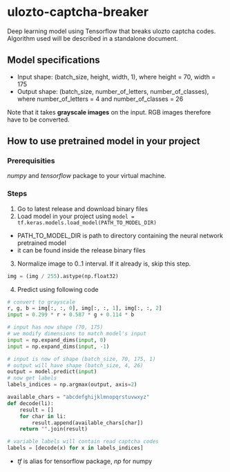 # ulozto-captcha-breaker
Deep learning model using Tensorflow that breaks ulozto captcha codes. Algorithm used will be described in a standalone document.

## Model specifications
- Input shape: (batch_size, height, width, 1), where height = 70, width = 175
- Output shape: (batch_size, number_of_letters, number_of_classes), where number_of_letters = 4 and number_of_classes = 26

Note that it takes **grayscale images** on the input. RGB images therefore have to be converted.

## How to use pretrained model in your project
### Prerequisities
*numpy* and *tensorflow* package to your virtual machine.

### Steps
1. Go to latest release and download binary files
2. Load model in your project using ```model = tf.keras.models.load_model(PATH_TO_MODEL_DIR)```
  - PATH_TO_MODEL_DIR is path to directory containing the neural network pretrained model
  - it can be found inside the release binary files
3. Normalize image to 0..1 interval. If it already is, skip this step.
```python
img = (img / 255).astype(np.float32)
```
4. Predict using following code
```python
# convert to grayscale
r, g, b = img[:, :, 0], img[:, :, 1], img[:, :, 2]
input = 0.299 * r + 0.587 * g + 0.114 * b

# input has now shape (70, 175)
# we modify dimensions to match model's input
input = np.expand_dims(input, 0)
input = np.expand_dims(input, -1)

# input is now of shape (batch_size, 70, 175, 1)
# output will have shape (batch_size, 4, 26)
output = model.predict(input)
# now get labels
labels_indices = np.argmax(output, axis=2)

available_chars = "abcdefghijklmnopqrstuvwxyz"
def decode(li):
    result = []
    for char in li:
        result.append(available_chars[char])
    return "".join(result)

# variable labels will contain read captcha codes
labels = [decode(x) for x in labels_indices]
```
- *tf* is alias for tensorflow package, *np* for numpy
